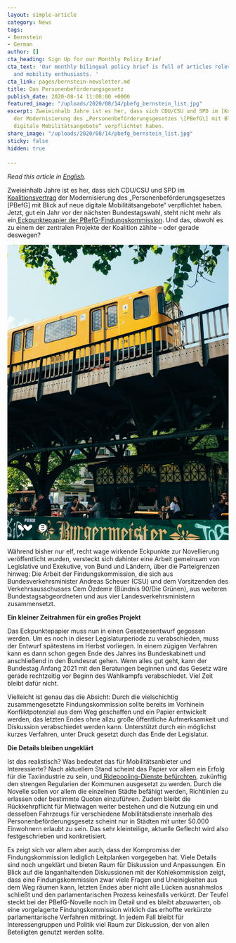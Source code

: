 ```yaml
---
layout: simple-article
category: News
tags:
- Bernstein
- German
author: []
cta_heading: Sign Up for our Monthly Policy Brief
cta_text: 'Our monthly bilingual policy brief is full of articles relevant to policymakers
  and mobility enthusiasts. '
cta_link: pages/bernstein-newsletter.md
title: Das Personenbeförderungsgesetz
publish_date: 2020-08-14 11:00:00 +0000
featured_image: "/uploads/2020/08/14/pbefg_bernstein_list.jpg"
excerpt: Zweieinhalb Jahre ist es her, dass sich CDU/CSU und SPD im [Koalitionsvertrag](https://www.bundesregierung.de/resource/blob/656734/847984/5b8bc23590d4cb2892b31c987ad672b7/2018-03-14-koalitionsvertrag-data.pdf?download=1)
  der Modernisierung des „Personenbeförderungsgesetzes \[PBefG\] mit Blick auf neue
  digitale Mobilitätsangebote“ verpflichtet haben.
share_image: "/uploads/2020/08/14/pbefg_bernstein_list.jpg"
sticky: false
hidden: true

---
```

_Read this article in_ [_English_](https://www.wundermobility.com/blog/the-future-of-the-passenger-transportation-act)_._

Zweieinhalb Jahre ist es her, dass sich CDU/CSU und SPD im [Koalitionsvertrag](https://www.bundesregierung.de/resource/blob/656734/847984/5b8bc23590d4cb2892b31c987ad672b7/2018-03-14-koalitionsvertrag-data.pdf?download=1) der Modernisierung des „Personenbeförderungsgesetzes \[PBefG\] mit Blick auf neue digitale Mobilitätsangebote“ verpflichtet haben. Jetzt, gut ein Jahr vor der nächsten Bundestagswahl, steht nicht mehr als ein[ Eckpunktepapier der PBefG-Findungskommission](https://www.roedl.de/de-de/de/medien/publikationen/newsletter/kompass-mobilitaet/documents/200619_eckpunktepapier%20pbefg-novelle%20fiko.pdf). Und das, obwohl es zu einem der zentralen Projekte der Koalition zählte – oder gerade deswegen?

![](/uploads/2020/08/14/pbefg_bernstein_body.jpeg)

Während bisher nur elf, recht wage wirkende Eckpunkte zur Novellierung veröffentlicht wurden, versteckt sich dahinter eine Arbeit gemeinsam von Legislative und Exekutive, von Bund und Ländern, über die Parteigrenzen hinweg: Die Arbeit der Findungskommission, die sich aus Bundesverkehrsminister Andreas Scheuer (CSU) und dem Vorsitzenden des Verkehrsausschusses Cem Özdemir (Bündnis 90/Die Grünen), aus weiteren Bundestagsabgeordneten und aus vier Landesverkehrsministern zusammensetzt.

**Ein kleiner Zeitrahmen für ein großes Projekt**

Das Eckpunktepapier muss nun in einen Gesetzesentwurf gegossen werden. Um es noch in dieser Legislaturperiode zu verabschieden, muss der Entwurf spätestens im Herbst vorliegen. In einem zügigen Verfahren kann es dann schon gegen Ende des Jahres ins Bundeskabinett und anschließend in den Bundesrat gehen. Wenn alles gut geht, kann der Bundestag Anfang 2021 mit den Beratungen beginnen und das Gesetz wäre gerade rechtzeitig vor Beginn des Wahlkampfs verabschiedet. Viel Zeit bleibt dafür nicht.

Vielleicht ist genau das die Absicht: Durch die vielschichtig zusammengesetzte Findungskommission sollte bereits im Vorhinein Konfliktpotenzial aus dem Weg geschaffen und ein Papier entwickelt werden, das letzten Endes ohne allzu große öffentliche Aufmerksamkeit und Diskussion verabschiedet werden kann. Unterstützt durch ein möglichst kurzes Verfahren, unter Druck gesetzt durch das Ende der Legislatur.

**Die Details bleiben ungeklärt**

Ist das realistisch? Was bedeutet das für Mobilitätsanbieter und Interessierte? Nach aktuellem Stand scheint das Papier vor allem ein Erfolg für die Taxiindustrie zu sein, und[ Ridepooling-Dienste befürchten](https://www.handelsblatt.com/unternehmen/handel-konsumgueter/mobilitaet-mietwagenbranche-kritisiert-novelle-des-personenbefoerderungsgesetz/25900614.html?ticket=ST-3810297-sblzQgmvNdj1mGERdG1S-ap6), zukünftig den strengen Regularien der Kommunen ausgesetzt zu werden. Durch die Novelle sollen vor allem die einzelnen Städte befähigt werden, Richtlinien zu erlassen oder bestimmte Quoten einzuführen. Zudem bleibt die Rückkehrpflicht für Mietwagen weiter bestehen und die Nutzung ein und desselben Fahrzeugs für verschiedene Mobilitätsdienste innerhalb des Personenbeförderungsgesetz scheint nur in Städten mit unter 50.000 Einwohnern erlaubt zu sein. Das sehr kleinteilige, aktuelle Geflecht wird also festgeschrieben und konkretisiert.

Es zeigt sich vor allem aber auch, dass der Kompromiss der Findungskommission lediglich Leitplanken vorgegeben hat. Viele Details sind noch ungeklärt und bieten Raum für Diskussion und Anpassungen. Ein Blick auf die langanhaltenden Diskussionen mit der Kohlekommission zeigt, dass eine Findungskommission zwar viele Fragen und Uneinigkeiten aus dem Weg räumen kann, letzten Endes aber nicht alle Lücken ausnahmslos schließt und den parlamentarischen Prozess keinesfalls verkürzt. Der Teufel steckt bei der PBefG-Novelle noch im Detail und es bleibt abzuwarten, ob eine vorgelagerte Findungskommission wirklich das erhoffte verkürzte parlamentarische Verfahren mitbringt. In jedem Fall bleibt für Interessengruppen und Politik viel Raum zur Diskussion, der von allen Beteiligten genutzt werden sollte.